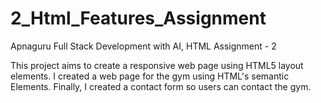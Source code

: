 # 2_Html_Features_Assignment
Apnaguru Full Stack Development with AI, HTML Assignment - 2

This project aims to create a responsive web page using HTML5 layout elements. 
I created a web page for the gym using HTML's semantic Elements. 
Finally, I created a contact form so users can contact the gym.
